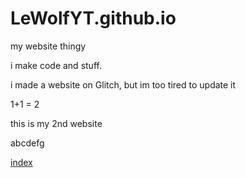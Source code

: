 # LeWolfYT.github.io
my website thingy

i make code and stuff.

i made a website on Glitch, but im too tired to update it

1+1 = 2

this is my 2nd website

abcdefg

[index](https://lewolfyt.github.io/index.html)
